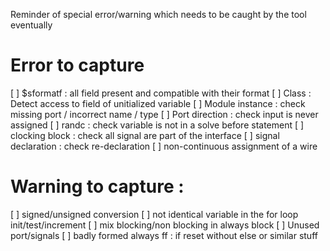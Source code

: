 Reminder of special error/warning which needs to be caught by the tool eventually

# Error to capture

 [ ] $sformatf : all field present and compatible with their format
 [ ] Class : Detect access to field of unitialized variable
 [ ] Module instance : check missing port / incorrect name / type
 [ ] Port direction : check input is never assigned
 [ ] randc : check variable is not in a solve before statement
 [ ] clocking block : check all signal are part of the interface
 [ ] signal declaration : check re-declaration
 [ ] non-continuous assignment of a wire

# Warning to capture :

 [ ] signed/unsigned conversion
 [ ] not identical variable in the for loop init/test/increment
 [ ] mix blocking/non blocking in always block
 [ ] Unused port/signals
 [ ] badly formed always ff : if reset without else or similar stuff
